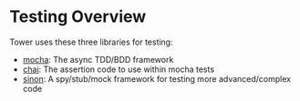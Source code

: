 # Testing Overview

Tower uses these three libraries for testing:

- [mocha](https://github.com/visionmedia/mocha): The async TDD/BDD framework
- [chai](https://github.com/logicalparadox/chai): The assertion code to use within mocha tests
- [sinon](https://github.com/cjohansen/Sinon.JS): A spy/stub/mock framework for testing more advanced/complex code